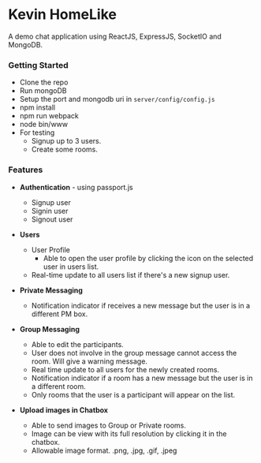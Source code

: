 # Kevin HomeLike
A demo chat application using ReactJS, ExpressJS, SocketIO and MongoDB.

### Getting Started
* Clone the repo
* Run mongoDB
* Setup the port and mongodb uri in `server/config/config.js`
* npm install
* npm run webpack
* node bin/www
*  For testing
	*  Signup up to 3 users.
	*  Create some rooms.


### Features
* **Authentication** - using passport.js
	* Signup user
	* Signin user
	* Signout user


* **Users**
	* User Profile
		* Able to open the user profile by clicking the icon on the selected user in users list.
	* Real-time update to all users list if there's a new signup user.


* **Private Messaging**
	* Notification indicator if receives a new message but the user is in a different PM box.


* **Group Messaging**
	* Able to edit the participants.
	* User does not involve in the group message cannot access the room. Will give a warning message.
	* Real time update to all users for the newly created rooms.
	* Notification indicator if a room has a new message but the user is in a different room.
	* Only rooms that the user is a participant will appear on the list.

* **Upload images in Chatbox**
	* Able to send images to Group or Private rooms.
 	*  Image can be view with its full resolution by clicking it in the chatbox.
 	* Allowable image format. .png, .jpg, .gif, .jpeg
